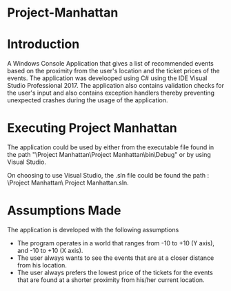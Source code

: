 # Project-Manhattan


# Introduction

A Windows Console Application that gives a list of recommended events based on the proximity from the user's location and the ticket prices of the events. The application was develooped using C# using the IDE Visual Studio Professional 2017. The application also contains validation checks for the user's input and also contains exception handlers thereby preventing unexpected crashes during the usage of the application.


# Executing Project Manhattan  
The application could be used by either from the executable file found in the path "\Project Manhattan\Project Manhattan\bin\Debug" or by using Visual Studio. 

On choosing to use Visual Studio, the .sln file could be found the path : \Project Manhattan\ Project Manhattan.sln.

# Assumptions Made
The application is developed with the following assumptions 
* The program operates in a world that ranges from -10 to +10 (Y axis), and -10 to +10 (X axis).
* The user always wants to see the events that are at a closer distance from his location.
* The user always prefers the lowest price of the tickets for the events that are found at a shorter proximity from his/her current location.


